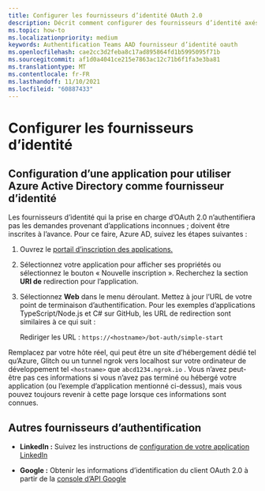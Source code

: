```yaml
---
title: Configurer les fournisseurs d’identité OAuth 2.0
description: Décrit comment configurer des fournisseurs d’identité axés sur les Azure AD
ms.topic: how-to
ms.localizationpriority: medium
keywords: Authentification Teams AAD fournisseur d’identité oauth
ms.openlocfilehash: cae2cc3d2feba8c17ad895864fd1b5995095f71b
ms.sourcegitcommit: af1d0a4041ce215e7863ac12c71b6f1fa3e3ba81
ms.translationtype: MT
ms.contentlocale: fr-FR
ms.lasthandoff: 11/10/2021
ms.locfileid: "60887433"
---
```

# <a name="configure-identity-providers"></a>Configurer les fournisseurs d’identité

## <a name="configuring-an-application-to-use-azure-active-directory-as-an-identity-provider"></a>Configuration d’une application pour utiliser Azure Active Directory comme fournisseur d’identité

Les fournisseurs d’identité qui la prise en charge d’OAuth 2.0 n’authentifiera pas les demandes provenant d’applications inconnues ; doivent être inscrites à l’avance. Pour ce faire, Azure AD, suivez les étapes suivantes :

1. Ouvrez le [portail d’inscription des applications.](https://ms.portal.azure.com/#blade/Microsoft_AAD_RegisteredApps/ApplicationsListBlade)

2. Sélectionnez votre application pour afficher ses propriétés ou sélectionnez le bouton « Nouvelle inscription ». Recherchez la section **URI de** redirection pour l’application.

3. Sélectionnez **Web** dans le menu déroulant. Mettez à jour l’URL de votre point de terminaison d’authentification. Pour les exemples d’applications TypeScript/Node.js et C# sur GitHub, les URL de redirection sont similaires à ce qui suit :

    Rediriger les URL : `https://<hostname>/bot-auth/simple-start`

Remplacez par votre hôte réel, qui peut être un site d’hébergement dédié tel qu’Azure, Glitch ou un tunnel ngrok vers localhost sur votre ordinateur de développement tel `<hostname>` que `abcd1234.ngrok.io` . Vous n’avez peut-être pas ces informations si vous n’avez pas terminé ou hébergé votre application (ou l’exemple d’application mentionné ci-dessus), mais vous pouvez toujours revenir à cette page lorsque ces informations sont connues.

## <a name="other-authentication-providers"></a>Autres fournisseurs d’authentification

* **LinkedIn :** Suivez les instructions de [configuration de votre application LinkedIn](/linkedin/talent/apply-with-linkedin)

* **Google :** Obtenir les informations d’identification du client OAuth 2.0 à partir de la [console d’API Google](https://console.developers.google.com/)

